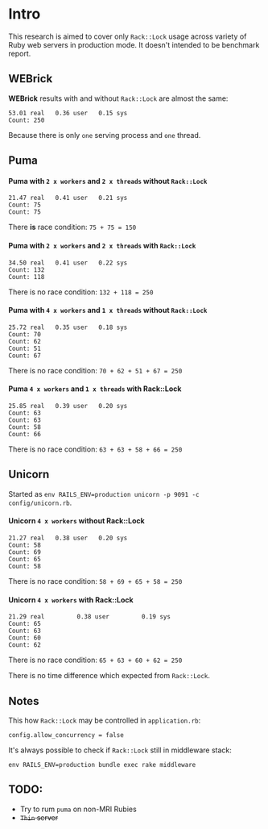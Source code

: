 # Intro
This research is aimed to cover only `Rack::Lock` usage across variety of Ruby web servers in production mode. It doesn't intended to be benchmark report.

## WEBrick
**WEBrick** results with and without `Rack::Lock` are almost the same:

```
53.01 real   0.36 user   0.15 sys
Count: 250
```

Because there is only `one` serving process and `one` thread.

## Puma

#### **Puma** with `2 x workers` and `2 x threads` without `Rack::Lock`
```
21.47 real   0.41 user   0.21 sys
Count: 75
Count: 75
```
There **is** race condition: `75 + 75 = 150`

#### **Puma** with `2 x workers` and `2 x threads` with `Rack::Lock`
```
34.50 real   0.41 user   0.22 sys
Count: 132
Count: 118
```
There is no race condition: `132 + 118 = 250`

#### **Puma** with `4 x workers` and `1 x threads` without `Rack::Lock`
```
25.72 real   0.35 user   0.18 sys
Count: 70
Count: 62
Count: 51
Count: 67
```
There is no race condition: `70 + 62 + 51 + 67 = 250`

#### **Puma** `4 x workers` and `1 x threads` with Rack::Lock
```
25.85 real   0.39 user   0.20 sys
Count: 63
Count: 63
Count: 58
Count: 66
```
There is no race condition: `63 + 63 + 58 + 66 = 250`

## Unicorn
Started as `env RAILS_ENV=production unicorn -p 9091 -c config/unicorn.rb`.

#### **Unicorn** `4 x workers` without Rack::Lock
```
21.27 real   0.38 user   0.20 sys
Count: 58
Count: 69
Count: 65
Count: 58
```
There is no race condition: `58 + 69 + 65 + 58 = 250`

#### **Unicorn** `4 x workers` with Rack::Lock
```
21.29 real         0.38 user         0.19 sys
Count: 65
Count: 63
Count: 60
Count: 62
```
There is no race condition: `65 + 63 + 60 + 62 = 250`

There is no time difference which expected from `Rack::Lock`.

## Notes

This how `Rack::Lock` may be controlled in `application.rb`:
```
config.allow_concurrency = false
```
It's always possible to check if `Rack::Lock` still in middleware stack:
```
env RAILS_ENV=production bundle exec rake middleware
```

## TODO:
- Try to rum `puma` on non-MRI Rubies
- ~~`Thin` server~~
